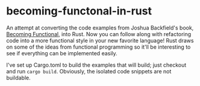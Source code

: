 # becoming-functonal-in-rust

An attempt at converting the code examples from Joshua Backfield's book,
[Becoming Functional](http://shop.oreilly.com/product/0636920030331.do), into
Rust. Now you can follow along with refactoring code into a more functional
style in your new favorite language! Rust draws on some of the ideas from
functional programming so it'll be interesting to see if everything can be
implemented easily.


I've set up Cargo.toml to build the examples that will build; just checkout and run `cargo build`. Obviously, the
isolated code snippets are not buildable.
